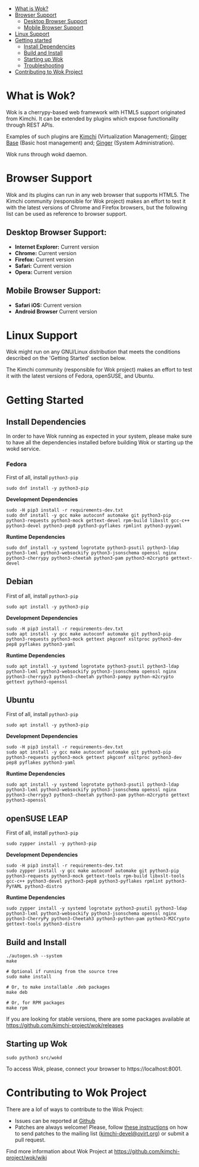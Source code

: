* [What is Wok?](#what-is-wok)
* [Browser Support](#browser-support)
    * [Desktop Browser Support](#desktop-browser-support)
    * [Mobile Browser Support](#mobile-browser-support)
* [Linux Support](#linux-support)
* [Getting started](#getting-started)
    * [Install Dependencies](#install-dependencies)
    * [Build and Install](#build-and-install)
    * [Starting up Wok](#starting-up-wok)
    * [Troubleshooting](/docs/troubleshooting.md)
* [Contributing to Wok Project](#contributing-to-wok-project)

# What is Wok?

Wok is a cherrypy-based web framework with HTML5 support originated from Kimchi.
It can be extended by plugins which expose functionality through REST APIs.

Examples of such plugins are [Kimchi](https://github.com/kimchi-project/kimchi/)
(Virtualization Management); [Ginger Base](https://github.com/kimchi-project/gingerbase/)
(Basic host management) and; [Ginger](https://github.com/kimchi-project/ginger/)
(System Administration).

Wok runs through wokd daemon.

# Browser Support

Wok and its plugins can run in any web browser that supports HTML5. The
Kimchi community (responsible for Wok project) makes an effort to
test it with the latest versions of Chrome and Firefox browsers, but the
following list can be used as reference to browser support.

## Desktop Browser Support:

* **Internet Explorer:** Current version
* **Chrome:** Current version
* **Firefox:** Current version
* **Safari:** Current version
* **Opera:** Current version

## Mobile Browser Support:

* **Safari iOS:** Current version
* **Android Browser** Current version

# Linux Support

Wok might run on any GNU/Linux distribution that meets the conditions
described on the 'Getting Started' section below.

The Kimchi community (responsible for Wok project) makes an effort to
test it with the latest versions of Fedora, openSUSE, and Ubuntu.

# Getting Started

## Install Dependencies

In order to have Wok running as expected in your system, please make sure to have
all the dependencies installed before building Wok or starting up the wokd service.

### Fedora

First of all, install `python3-pip`

    sudo dnf install -y python3-pip

**Development Dependencies**

    sudo -H pip3 install -r requirements-dev.txt
    sudo dnf install -y gcc make autoconf automake git python3-pip python3-requests python3-mock gettext-devel rpm-build libxslt gcc-c++ python3-devel python3-pep8 python3-pyflakes rpmlint python3-pyyaml

**Runtime Dependencies**

    sudo dnf install -y systemd logrotate python3-psutil python3-ldap python3-lxml python3-websockify python3-jsonschema openssl nginx python3-cherrypy python3-cheetah python3-pam python3-m2crypto gettext-devel

## Debian

First of all, install `python3-pip`

    sudo apt install -y python3-pip

**Development Dependencies**

    sudo -H pip3 install -r requirements-dev.txt
    sudo apt install -y gcc make autoconf automake git python3-pip python3-requests python3-mock gettext pkgconf xsltproc python3-dev pep8 pyflakes python3-yaml

**Runtime Dependencies**

    sudo apt install -y systemd logrotate python3-psutil python3-ldap python3-lxml python3-websockify python3-jsonschema openssl nginx python3-cherrypy3 python3-cheetah python3-pampy python-m2crypto gettext python3-openssl

## Ubuntu

First of all, install `python3-pip`

    sudo apt install -y python3-pip

**Development Dependencies**

    sudo -H pip3 install -r requirements-dev.txt
    sudo apt install -y gcc make autoconf automake git python3-pip python3-requests python3-mock gettext pkgconf xsltproc python3-dev pep8 pyflakes python3-yaml

**Runtime Dependencies**

    sudo apt install -y systemd logrotate python3-psutil python3-ldap python3-lxml python3-websockify python3-jsonschema openssl nginx python3-cherrypy3 python3-cheetah python3-pam python-m2crypto gettext python3-openssl

## openSUSE LEAP

First of all, install `python3-pip`

    sudo zypper install -y python3-pip

**Development Dependencies**

    sudo -H pip3 install -r requirements-dev.txt
    sudo zypper install -y gcc make autoconf automake git python3-pip python3-requests python3-mock gettext-tools rpm-build libxslt-tools gcc-c++ python3-devel python3-pep8 python3-pyflakes rpmlint python3-PyYAML python3-distro

**Runtime Dependencies**

    sudo zypper install -y systemd logrotate python3-psutil python3-ldap python3-lxml python3-websockify python3-jsonschema openssl nginx python3-CherryPy python3-Cheetah3 python3-python-pam python3-M2Crypto gettext-tools python3-distro

## Build and Install

    ./autogen.sh --system
    make

    # Optional if running from the source tree
    sudo make install

    # Or, to make installable .deb packages
    make deb

    # Or, for RPM packages
    make rpm

If you are looking for stable versions, there are some packages available at https://github.com/kimchi-project/wok/releases

## Starting up Wok

    sudo python3 src/wokd

To access Wok, please, connect your browser to https://localhost:8001.

# Contributing to Wok Project

There are a lof of ways to contribute to the Wok Project:

* Issues can be reported at [Github](https://github.com/kimchi-project/wok/issues)
* Patches are always welcome! Please, follow [these instructions](https://github.com/kimchi-project/wok/wiki/How-to-Contribute)
 on how to send patches to the mailing list (kimchi-devel@ovirt.org) or submit a pull request.

Find more information about Wok Project at https://github.com/kimchi-project/wok/wiki
